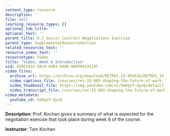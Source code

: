 ```yaml
---
content_type: resource
description: ''
file: null
learning_resource_types: []
optional_tab_title: ''
optional_text: ''
parent_title: 6.1 Social Contract Negotiations Exercise
parent_type: SupplementalResourceSection
related_resources_text: ''
resource_index_text: ''
resourcetype: Video
title: 'Video: Week 6 Introduction'
uid: d2051432-58c0-9d84-0dd6-809f0913129f
video_files:
  archive_url: https://archive.org/download/MITRES.15-003S16/MITRES_15_003S16_6-1-1_360p.mp4
  video_captions_file: /courses/res-15-003-shaping-the-future-of-work-15-662x-spring-2016/fcf1901c6f275f13832fc3b8b8c6cc4c_5eKqzY-dyxQ.vtt
  video_thumbnail_file: https://img.youtube.com/vi/5eKqzY-dyxQ/default.jpg
  video_transcript_file: /courses/res-15-003-shaping-the-future-of-work-15-662x-spring-2016/f18a9e3267ffbe87cbf2aca523d1a5e1_5eKqzY-dyxQ.pdf
video_metadata:
  youtube_id: 5eKqzY-dyxQ
---
```


**Description**: Prof. Kochan gives a summary of what is expected for the negotiation exercise that took place during week 6 of the course.

**Instructor**: Tom Kochan